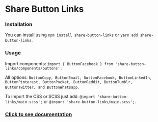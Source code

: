 # Share Button Links

### Installation

You can install using `npm install share-button-links` or `yarn add share-button-links`.

### Usage

Import components: `import { ButtonFacebook } from 'share-button-links/components/buttons';`

All options: `ButtonCopy, ButtonEmail, ButtonFacebook, ButtonLinkedIn, ButtonPinterest, ButtonPocket, ButtonReddit, ButtonTumblr, ButtonTwitter, and ButtonWhatsapp`.

To import the CSS or SCSS just add: `@import 'share-button-links/main.scss';` or `@import 'share-button-links/main.scss';`.

### [Click to see documentation](https://share-button-links.netlify.app)